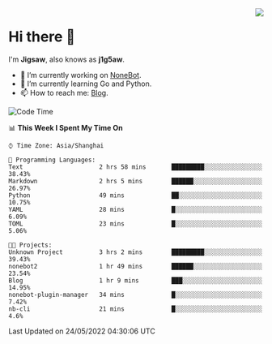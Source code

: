<a href="#">
  <img align="right" src="https://github-readme-stats.vercel.app/api?username=j1g5awi&count_private=true&show_icons=true&title_color=80070B&text_color=B3B3B3&bg_color=212121&icon_color=80070B" />
</a>

# Hi there 👋

I'm **Jigsaw**, also knows as **j1g5aw**.

- 🔭 I’m currently working on [NoneBot](https://github.com/nonebot).
- 🌱 I’m currently learning Go and Python.
- 📫 How to reach me: [Blog](https://blog.maddestroyer.xyz/).

<!--START_SECTION:waka-->
![Code Time](http://img.shields.io/badge/Code%20Time-0%20secs-blue)

📊 **This Week I Spent My Time On** 

```text
⌚︎ Time Zone: Asia/Shanghai

💬 Programming Languages: 
Text                     2 hrs 58 mins       █████████░░░░░░░░░░░░░░░░   38.43% 
Markdown                 2 hrs 5 mins        ██████░░░░░░░░░░░░░░░░░░░   26.97% 
Python                   49 mins             ██░░░░░░░░░░░░░░░░░░░░░░░   10.75% 
YAML                     28 mins             █░░░░░░░░░░░░░░░░░░░░░░░░   6.09% 
TOML                     23 mins             █░░░░░░░░░░░░░░░░░░░░░░░░   5.06%

🐱‍💻 Projects: 
Unknown Project          3 hrs 2 mins        █████████░░░░░░░░░░░░░░░░   39.43% 
nonebot2                 1 hr 49 mins        ██████░░░░░░░░░░░░░░░░░░░   23.54% 
Blog                     1 hr 9 mins         ███░░░░░░░░░░░░░░░░░░░░░░   14.95% 
nonebot-plugin-manager   34 mins             █░░░░░░░░░░░░░░░░░░░░░░░░   7.42% 
nb-cli                   21 mins             █░░░░░░░░░░░░░░░░░░░░░░░░   4.6%

```


 Last Updated on 24/05/2022 04:30:06 UTC
<!--END_SECTION:waka-->
